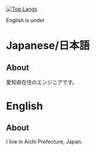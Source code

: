 [![Top Langs](https://github-readme-stats.vercel.app/api/top-langs/?username=YamaHaya&layout=compact)](https://github.com/anuraghazra/github-readme-stats)

English is under

# Japanese/日本語
## About
愛知県在住のエンジニアです。  

# English
## About
I live in Aichi Prefecture, Japan.  
